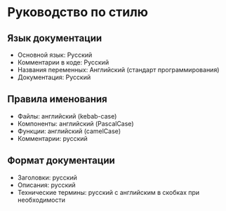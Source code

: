 ﻿# Руководство по стилю

## Язык документации
- Основной язык: Русский
- Комментарии в коде: Русский
- Названия переменных: Английский (стандарт программирования)
- Документация: Русский

## Правила именования
- Файлы: английский (kebab-case)
- Компоненты: английский (PascalCase)
- Функции: английский (camelCase)
- Комментарии: русский

## Формат документации
- Заголовки: русский
- Описания: русский
- Технические термины: русский с английским в скобках при необходимости

